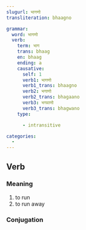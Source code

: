 ```yaml
---
slugurl: भागणो
transliteration: bhaagno

grammar: 
  word: भागणो
  verb:
    term: भाग
    trans: bhaag
    en: bhaag
    ending: a
    causative:
      self: 1
      verb1: भागणो
      verb1_trans: bhaagno
      verb2: भगाणो
      verb2_trans: bhagaano
      verb3: भगवाणो
      verb3_trans: bhagwano
    type: 

      - intransitive

categories:
  - 
---
```


## Verb

### Meaning

<word-meanings>

1. to run
2. to run away

</word-meanings>

### Conjugation

<verb-conj :grammar="grammar"></verb-conj>
